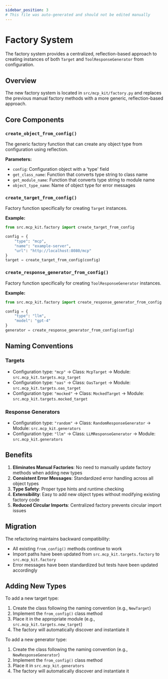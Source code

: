 ```yaml
---
sidebar_position: 3
# This file was auto-generated and should not be edited manually
---
```


# Factory System

The factory system provides a centralized, reflection-based approach to creating instances of both `Target` and `ToolResponseGenerator` from configuration.

## Overview

The new factory system is located in `src/mcp_kit/factory.py` and replaces the previous manual factory methods with a more generic, reflection-based approach.

## Core Components

### `create_object_from_config()`

The generic factory function that can create any object type from configuration using reflection.

**Parameters:**
- `config`: Configuration object with a 'type' field
- `get_class_name`: Function that converts type string to class name
- `get_module_name`: Function that converts type string to module name
- `object_type_name`: Name of object type for error messages

### `create_target_from_config()`

Factory function specifically for creating `Target` instances.

**Example:**
```python
from src.mcp_kit.factory import create_target_from_config

config = {
    "type": "mcp",
    "name": "example-server",
    "url": "http://localhost:8080/mcp"
}
target = create_target_from_config(config)
```

### `create_response_generator_from_config()`

Factory function specifically for creating `ToolResponseGenerator` instances.

**Example:**
```python
from src.mcp_kit.factory import create_response_generator_from_config

config = {
    "type": "llm",
    "model": "gpt-4"
}
generator = create_response_generator_from_config(config)
```

## Naming Conventions

### Targets
- Configuration type: `"mcp"` → Class: `McpTarget` → Module: `src.mcp_kit.targets.mcp_target`
- Configuration type: `"oas"` → Class: `OasTarget` → Module: `src.mcp_kit.targets.oas_target`
- Configuration type: `"mocked"` → Class: `MockedTarget` → Module: `src.mcp_kit.targets.mocked_target`

### Response Generators
- Configuration type: `"random"` → Class: `RandomResponseGenerator` → Module: `src.mcp_kit.generators`
- Configuration type: `"llm"` → Class: `LLMResponseGenerator` → Module: `src.mcp_kit.generators`

## Benefits

1. **Eliminates Manual Factories**: No need to manually update factory methods when adding new types
2. **Consistent Error Messages**: Standardized error handling across all object types
3. **Type Safety**: Proper type hints and runtime checking
4. **Extensibility**: Easy to add new object types without modifying existing factory code
5. **Reduced Circular Imports**: Centralized factory prevents circular import issues

## Migration

The refactoring maintains backward compatibility:
- All existing `from_config()` methods continue to work
- Import paths have been updated from `src.mcp_kit.targets.factory` to `src.mcp_kit.factory`
- Error messages have been standardized but tests have been updated accordingly

## Adding New Types

To add a new target type:
1. Create the class following the naming convention (e.g., `NewTarget`)
2. Implement the `from_config()` class method
3. Place it in the appropriate module (e.g., `src.mcp_kit.targets.new_target`)
4. The factory will automatically discover and instantiate it

To add a new generator type:
1. Create the class following the naming convention (e.g., `NewResponseGenerator`)
2. Implement the `from_config()` class method
3. Place it in `src.mcp_kit.generators`
4. The factory will automatically discover and instantiate it
